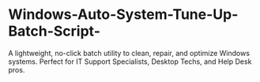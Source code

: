 # Windows-Auto-System-Tune-Up-Batch-Script-
A lightweight, no-click batch utility to clean, repair, and optimize Windows systems. Perfect for IT Support Specialists, Desktop Techs, and Help Desk pros.
